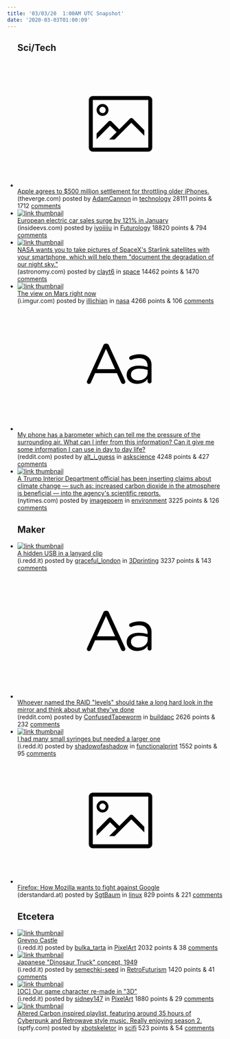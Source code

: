 ```yaml
---
title: '03/03/20  1:00AM UTC Snapshot'
date: '2020-03-03T01:00:09'
---
```

<ul>
<h2>Sci/Tech</h2>

<li><a href='https://www.theverge.com/2020/3/2/21161271/apple-settlement-500-million-throttling-batterygate-class-action-lawsuit'><svg version='1.1' viewBox='-34 -14 104 64' preserveAspectRatio='xMidYMid meet' xmlns='http://www.w3.org/2000/svg' xmlns:xlink='http://www.w3.org/1999/xlink'>
    <title>link thumbnail</title>
    <path d='M32,4H4A2,2,0,0,0,2,6V30a2,2,0,0,0,2,2H32a2,2,0,0,0,2-2V6A2,2,0,0,0,32,4ZM4,30V6H32V30Z'></path>
    <path d='M8.92,14a3,3,0,1,0-3-3A3,3,0,0,0,8.92,14Zm0-4.6A1.6,1.6,0,1,1,7.33,11,1.6,1.6,0,0,1,8.92,9.41Z'></path>
    <path d='M22.78,15.37l-5.4,5.4-4-4a1,1,0,0,0-1.41,0L5.92,22.9v2.83l6.79-6.79L16,22.18l-3.75,3.75H15l8.45-8.45L30,24V21.18l-5.81-5.81A1,1,0,0,0,22.78,15.37Z'></path>
    </svg></a><div><div class='linkTitle'><a href='https://www.theverge.com/2020/3/2/21161271/apple-settlement-500-million-throttling-batterygate-class-action-lawsuit'>Apple agrees to $500 million settlement for throttling older iPhones.</a></div>(theverge.com) posted by <a href='https://www.reddit.com/user/AdamCannon'>AdamCannon</a> in <a href='https://www.reddit.com/r/technology'>technology</a> 28111 points & 1712 <a href='https://www.reddit.com/r/technology/comments/fcfci8/apple_agrees_to_500_million_settlement_for/'>comments</a></div></li>

<li><a href='https://insideevs.com/news/401395/europe-ev-sales-january-2020/'><img src='https://a.thumbs.redditmedia.com/v569Km3iclMslbT0q6QdumGp1mWZ7oRmEurNIY0Je78.jpg' alt='link thumbnail'></a><div><div class='linkTitle'><a href='https://insideevs.com/news/401395/europe-ev-sales-january-2020/'>European electric car sales surge by 121% in January</a></div>(insideevs.com) posted by <a href='https://www.reddit.com/user/iyoiiiiu'>iyoiiiiu</a> in <a href='https://www.reddit.com/r/Futurology'>Futurology</a> 18820 points & 794 <a href='https://www.reddit.com/r/Futurology/comments/fc9zr9/european_electric_car_sales_surge_by_121_in/'>comments</a></div></li>

<li><a href='https://astronomy.com/news/2020/03/nasa-needs-you-to-photograph-starlink-satellites-with-your-smartphone'><img src='https://b.thumbs.redditmedia.com/EhoJiUpMAfoaNW5ClzAGsh74wKewkBQxvte077H7G7w.jpg' alt='link thumbnail'></a><div><div class='linkTitle'><a href='https://astronomy.com/news/2020/03/nasa-needs-you-to-photograph-starlink-satellites-with-your-smartphone'>NASA wants you to take pictures of SpaceX's Starlink satellites with your smartphone, which will help them "document the degradation of our night sky."</a></div>(astronomy.com) posted by <a href='https://www.reddit.com/user/clayt6'>clayt6</a> in <a href='https://www.reddit.com/r/space'>space</a> 14462 points & 1470 <a href='https://www.reddit.com/r/space/comments/fcez4n/nasa_wants_you_to_take_pictures_of_spacexs/'>comments</a></div></li>

<li><a href='https://i.imgur.com/DRg6YFm.jpg'><img src='https://a.thumbs.redditmedia.com/Rhm95CwYMhgUVuQyNAGSnYaosHE-j0VGHF7p7dr6Et4.jpg' alt='link thumbnail'></a><div><div class='linkTitle'><a href='https://i.imgur.com/DRg6YFm.jpg'>The view on Mars right now</a></div>(i.imgur.com) posted by <a href='https://www.reddit.com/user/illichian'>illichian</a> in <a href='https://www.reddit.com/r/nasa'>nasa</a> 4266 points & 106 <a href='https://www.reddit.com/r/nasa/comments/fcchmd/the_view_on_mars_right_now/'>comments</a></div></li>

<li><a href='https://www.reddit.com/r/askscience/comments/fc7ksj/my_phone_has_a_barometer_which_can_tell_me_the/'><svg version='1.1' viewBox='-34 -12 104 64' preserveAspectRatio='xMidYMid slice' xmlns='http://www.w3.org/2000/svg' xmlns:xlink='http://www.w3.org/1999/xlink'>
    <title>text link thumbnail</title>
    <path d='M12.19,8.84a1.45,1.45,0,0,0-1.4-1h-.12a1.46,1.46,0,0,0-1.42,1L1.14,26.56a1.29,1.29,0,0,0-.14.59,1,1,0,0,0,1,1,1.12,1.12,0,0,0,1.08-.77l2.08-4.65h11l2.08,4.59a1.24,1.24,0,0,0,1.12.83,1.08,1.08,0,0,0,1.08-1.08,1.64,1.64,0,0,0-.14-.57ZM6.08,20.71l4.59-10.22,4.6,10.22Z'>
    </path>
    <path d='M32.24,14.78A6.35,6.35,0,0,0,27.6,13.2a11.36,11.36,0,0,0-4.7,1,1,1,0,0,0-.58.89,1,1,0,0,0,.94.92,1.23,1.23,0,0,0,.39-.08,8.87,8.87,0,0,1,3.72-.81c2.7,0,4.28,1.33,4.28,3.92v.5a15.29,15.29,0,0,0-4.42-.61c-3.64,0-6.14,1.61-6.14,4.64v.05c0,2.95,2.7,4.48,5.37,4.48a6.29,6.29,0,0,0,5.19-2.48V26.9a1,1,0,0,0,1,1,1,1,0,0,0,1-1.06V19A5.71,5.71,0,0,0,32.24,14.78Zm-.56,7.7c0,2.28-2.17,3.89-4.81,3.89-1.94,0-3.61-1.06-3.61-2.86v-.06c0-1.8,1.5-3,4.2-3a15.2,15.2,0,0,1,4.22.61Z'>
    </path>
    </svg></a><div><div class='linkTitle'><a href='https://www.reddit.com/r/askscience/comments/fc7ksj/my_phone_has_a_barometer_which_can_tell_me_the/'>My phone has a barometer which can tell me the pressure of the surrounding air. What can I infer from this information? Can it give me some information I can use in day to day life?</a></div>(reddit.com) posted by <a href='https://www.reddit.com/user/alt_i_guess'>alt_i_guess</a> in <a href='https://www.reddit.com/r/askscience'>askscience</a> 4248 points & 427 <a href='https://www.reddit.com/r/askscience/comments/fc7ksj/my_phone_has_a_barometer_which_can_tell_me_the/'>comments</a></div></li>

<li><a href='https://www.nytimes.com/2020/03/02/climate/goks-uncertainty-language-interior.html'><img src='https://b.thumbs.redditmedia.com/NC8aNWtxH_f6tKUs2qJqwz5uK93fxtvjKieFb0xSWkg.jpg' alt='link thumbnail'></a><div><div class='linkTitle'><a href='https://www.nytimes.com/2020/03/02/climate/goks-uncertainty-language-interior.html'>A Trump Interior Department official has been inserting claims about climate change — such as: increased carbon dioxide in the atmosphere is beneficial — into the agency's scientific reports.</a></div>(nytimes.com) posted by <a href='https://www.reddit.com/user/imagepoem'>imagepoem</a> in <a href='https://www.reddit.com/r/environment'>environment</a> 3225 points & 126 <a href='https://www.reddit.com/r/environment/comments/fcau86/a_trump_interior_department_official_has_been/'>comments</a></div></li>

<h2>Maker</h2>

<li><a href='https://i.redd.it/9zvxpn7ui9k41.jpg'><img src='https://a.thumbs.redditmedia.com/Qm9lNJZZSMrxP7Iaevyp5R8iwEsg2pRK-Y01Jr8EcP0.jpg' alt='link thumbnail'></a><div><div class='linkTitle'><a href='https://i.redd.it/9zvxpn7ui9k41.jpg'>A hidden USB in a lanyard clip</a></div>(i.redd.it) posted by <a href='https://www.reddit.com/user/graceful_london'>graceful_london</a> in <a href='https://www.reddit.com/r/3Dprinting'>3Dprinting</a> 3237 points & 143 <a href='https://www.reddit.com/r/3Dprinting/comments/fcc6bk/a_hidden_usb_in_a_lanyard_clip/'>comments</a></div></li>

<li><a href='https://www.reddit.com/r/buildapc/comments/fcblri/whoever_named_the_raid_levels_should_take_a_long/'><svg version='1.1' viewBox='-34 -12 104 64' preserveAspectRatio='xMidYMid slice' xmlns='http://www.w3.org/2000/svg' xmlns:xlink='http://www.w3.org/1999/xlink'>
    <title>text link thumbnail</title>
    <path d='M12.19,8.84a1.45,1.45,0,0,0-1.4-1h-.12a1.46,1.46,0,0,0-1.42,1L1.14,26.56a1.29,1.29,0,0,0-.14.59,1,1,0,0,0,1,1,1.12,1.12,0,0,0,1.08-.77l2.08-4.65h11l2.08,4.59a1.24,1.24,0,0,0,1.12.83,1.08,1.08,0,0,0,1.08-1.08,1.64,1.64,0,0,0-.14-.57ZM6.08,20.71l4.59-10.22,4.6,10.22Z'>
    </path>
    <path d='M32.24,14.78A6.35,6.35,0,0,0,27.6,13.2a11.36,11.36,0,0,0-4.7,1,1,1,0,0,0-.58.89,1,1,0,0,0,.94.92,1.23,1.23,0,0,0,.39-.08,8.87,8.87,0,0,1,3.72-.81c2.7,0,4.28,1.33,4.28,3.92v.5a15.29,15.29,0,0,0-4.42-.61c-3.64,0-6.14,1.61-6.14,4.64v.05c0,2.95,2.7,4.48,5.37,4.48a6.29,6.29,0,0,0,5.19-2.48V26.9a1,1,0,0,0,1,1,1,1,0,0,0,1-1.06V19A5.71,5.71,0,0,0,32.24,14.78Zm-.56,7.7c0,2.28-2.17,3.89-4.81,3.89-1.94,0-3.61-1.06-3.61-2.86v-.06c0-1.8,1.5-3,4.2-3a15.2,15.2,0,0,1,4.22.61Z'>
    </path>
    </svg></a><div><div class='linkTitle'><a href='https://www.reddit.com/r/buildapc/comments/fcblri/whoever_named_the_raid_levels_should_take_a_long/'>Whoever named the RAID "levels" should take a long hard look in the mirror and think about what they've done</a></div>(reddit.com) posted by <a href='https://www.reddit.com/user/ConfusedTapeworm'>ConfusedTapeworm</a> in <a href='https://www.reddit.com/r/buildapc'>buildapc</a> 2626 points & 232 <a href='https://www.reddit.com/r/buildapc/comments/fcblri/whoever_named_the_raid_levels_should_take_a_long/'>comments</a></div></li>

<li><a href='https://i.redd.it/clpow1b6c9k41.jpg'><img src='https://b.thumbs.redditmedia.com/8PsIwdyMdzi4Gt1sczkgb66tZYNKHmVhRPC_jkB1Kus.jpg' alt='link thumbnail'></a><div><div class='linkTitle'><a href='https://i.redd.it/clpow1b6c9k41.jpg'>I had many small syringes but needed a larger one</a></div>(i.redd.it) posted by <a href='https://www.reddit.com/user/shadowofashadow'>shadowofashadow</a> in <a href='https://www.reddit.com/r/functionalprint'>functionalprint</a> 1552 points & 95 <a href='https://www.reddit.com/r/functionalprint/comments/fcbq3c/i_had_many_small_syringes_but_needed_a_larger_one/'>comments</a></div></li>

<li><a href='https://www.derstandard.at/story/2000115095254/firefox-how-mozilla-wants-to-fight-against-googles-dominance'><svg version='1.1' viewBox='-34 -14 104 64' preserveAspectRatio='xMidYMid meet' xmlns='http://www.w3.org/2000/svg' xmlns:xlink='http://www.w3.org/1999/xlink'>
    <title>link thumbnail</title>
    <path d='M32,4H4A2,2,0,0,0,2,6V30a2,2,0,0,0,2,2H32a2,2,0,0,0,2-2V6A2,2,0,0,0,32,4ZM4,30V6H32V30Z'></path>
    <path d='M8.92,14a3,3,0,1,0-3-3A3,3,0,0,0,8.92,14Zm0-4.6A1.6,1.6,0,1,1,7.33,11,1.6,1.6,0,0,1,8.92,9.41Z'></path>
    <path d='M22.78,15.37l-5.4,5.4-4-4a1,1,0,0,0-1.41,0L5.92,22.9v2.83l6.79-6.79L16,22.18l-3.75,3.75H15l8.45-8.45L30,24V21.18l-5.81-5.81A1,1,0,0,0,22.78,15.37Z'></path>
    </svg></a><div><div class='linkTitle'><a href='https://www.derstandard.at/story/2000115095254/firefox-how-mozilla-wants-to-fight-against-googles-dominance'>Firefox: How Mozilla wants to fight against Google</a></div>(derstandard.at) posted by <a href='https://www.reddit.com/user/SgtBaum'>SgtBaum</a> in <a href='https://www.reddit.com/r/linux'>linux</a> 829 points & 221 <a href='https://www.reddit.com/r/linux/comments/fc9nft/firefox_how_mozilla_wants_to_fight_against_google/'>comments</a></div></li>

<h2>Etcetera</h2>

<li><a href='https://i.redd.it/uzw8ga5t48k41.gif'><img src='https://b.thumbs.redditmedia.com/4MQtrlxJbVdiRjVscPRhvfHm4KwzyY4rybHMPhm2VmU.jpg' alt='link thumbnail'></a><div><div class='linkTitle'><a href='https://i.redd.it/uzw8ga5t48k41.gif'>Grevno Castle</a></div>(i.redd.it) posted by <a href='https://www.reddit.com/user/bulka_tarta'>bulka_tarta</a> in <a href='https://www.reddit.com/r/PixelArt'>PixelArt</a> 2032 points & 38 <a href='https://www.reddit.com/r/PixelArt/comments/fc9cl1/grevno_castle/'>comments</a></div></li>

<li><a href='https://i.redd.it/mvuhdgwbd9k41.jpg'><img src='https://b.thumbs.redditmedia.com/r9rK1aKpd4jTp2zlKy_z_3-9dCt5N9D_SGtH6HZJ7qM.jpg' alt='link thumbnail'></a><div><div class='linkTitle'><a href='https://i.redd.it/mvuhdgwbd9k41.jpg'>Japanese "Dinosaur Truck" concept, 1949</a></div>(i.redd.it) posted by <a href='https://www.reddit.com/user/semechki-seed'>semechki-seed</a> in <a href='https://www.reddit.com/r/RetroFuturism'>RetroFuturism</a> 1420 points & 41 <a href='https://www.reddit.com/r/RetroFuturism/comments/fcbstn/japanese_dinosaur_truck_concept_1949/'>comments</a></div></li>

<li><a href='https://i.redd.it/inbg41qnu9k41.gif'><img src='https://a.thumbs.redditmedia.com/L_9lS4XN28QPEmBeYrd5XgAMd7p35velA60wB9PPLR8.jpg' alt='link thumbnail'></a><div><div class='linkTitle'><a href='https://i.redd.it/inbg41qnu9k41.gif'>[OC] Our game character re-made in "3D"</a></div>(i.redd.it) posted by <a href='https://www.reddit.com/user/sidney147'>sidney147</a> in <a href='https://www.reddit.com/r/PixelArt'>PixelArt</a> 1880 points & 29 <a href='https://www.reddit.com/r/PixelArt/comments/fcd1pj/oc_our_game_character_remade_in_3d/'>comments</a></div></li>

<li><a href='https://sptfy.com/synthwavesounds'><img src='https://b.thumbs.redditmedia.com/Od9VQFxb1NZi_2NL5oAyDMDyVX080rh93NsB2szddIo.jpg' alt='link thumbnail'></a><div><div class='linkTitle'><a href='https://sptfy.com/synthwavesounds'>Altered Carbon inspired playlist, featuring around 35 hours of Cyberpunk and Retrowave style music. Really enjoying season 2.</a></div>(sptfy.com) posted by <a href='https://www.reddit.com/user/xbotskeletor'>xbotskeletor</a> in <a href='https://www.reddit.com/r/scifi'>scifi</a> 523 points & 54 <a href='https://www.reddit.com/r/scifi/comments/fcd6lz/altered_carbon_inspired_playlist_featuring_around/'>comments</a></div></li>

</ul>

